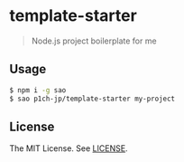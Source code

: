 # template-starter

> Node.js project boilerplate for me

## Usage

```bash
$ npm i -g sao
$ sao p1ch-jp/template-starter my-project
```

## License

The MIT License. See [LICENSE](LICENSE).
